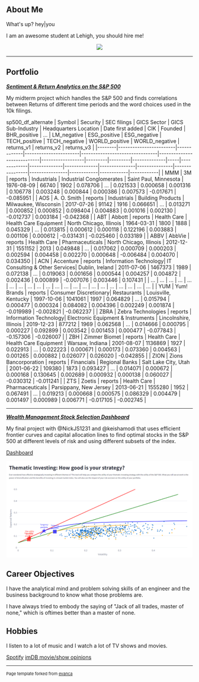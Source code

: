 ## About Me

What's up? hey\|you

I am an awesome student at Lehigh, you should hire me!

<!-- Upload your own photo and change the path -->

<p style="text-align:center;">
  <img class="img-circle" src="https://github.com/donbowen/donbowen.github.io/raw/master/images/logo.png" width="50%">
</p>

---

## Portfolio

<!-- You can link to other websites, PDFs in this repo, and other pages in this repo -->

_**[Sentiment & Return Analytics on the S&P 500](https://github.com/LeDataSciFi/asgn-05-leosc326)**_

My midterm project which handles the S&P 500 and finds correlations between Returns of different time periods and the word choices used in the 10k filings. 

sp500_df_alternate
| Symbol | Security               | SEC filings | GICS Sector           | GICS Sub-Industry              | Headquarters Location      | Date first added | CIK     | Founded | BHR_positive | ... | LM_negative | ESG_positive | ESG_negative | TECH_positive | TECH_negative | WORLD_positive | WORLD_negative | returns_v1 | returns_v2 | returns_v3 |
|--------|------------------------|-------------|-----------------------|--------------------------------|----------------------------|------------------|---------|---------|--------------|-----|-------------|--------------|--------------|---------------|---------------|----------------|----------------|------------|------------|------------|
| MMM    | 3M                     | reports     | Industrials           | Industrial Conglomerates      | Saint Paul, Minnesota     | 1976-08-09       | 66740   | 1902    | 0.078706     | ... | 0.021533    | 0.000658     | 0.001316     | 0.106778      | 0.003248      | 0.000844       | 0.000386       | 0.007573   | -0.017671  | -0.085951  |
| AOS    | A. O. Smith            | reports     | Industrials           | Building Products             | Milwaukee, Wisconsin      | 2017-07-26       | 91142   | 1916    | 0.066651     | ... | 0.013271    | 0.000852     | 0.000852     | 0.098404      | 0.004883      | 0.001016       | 0.002130       | -0.012737  | 0.003184   | -0.042368  |
| ABT    | Abbott                 | reports     | Health Care           | Health Care Equipment         | North Chicago, Illinois   | 1964-03-31       | 1800    | 1888    | 0.045329     | ... | 0.013815    | 0.000612     | 0.000118     | 0.122196      | 0.003883      | 0.001106       | 0.000612       | -0.031431  | -0.025460  | 0.033189   |
| ABBV   | AbbVie                 | reports     | Health Care           | Pharmaceuticals               | North Chicago, Illinois   | 2012-12-31       | 1551152 | 2013    | 0.049848     | ... | 0.017062    | 0.000709     | 0.000203     | 0.002594      | 0.004458      | 0.002270       | 0.000648       | -0.006484  | 0.004070   | 0.034350   |
| ACN    | Accenture              | reports     | Information Technology| IT Consulting & Other Services| Dublin, Ireland           | 2011-07-06       | 1467373 | 1989    | 0.072138     | ... | 0.019063    | 0.001656     | 0.000544     | 0.004257      | 0.004872      | 0.002436       | 0.000899       | -0.007076  | 0.003446   | 0.107431   |
| ...    | ...                    | ...         | ...                   | ...                            | ...                        | ...              | ...     | ...     | ...          | ... | ...         | ...          | ...          | ...           | ...           | ...            | ...            | ...        | ...        | ...        |
| YUM    | Yum! Brands            | reports     | Consumer Discretionary| Restaurants                   | Louisville, Kentucky      | 1997-10-06       | 1041061 | 1997    | 0.064829     | ... | 0.015794    | 0.000477     | 0.000324     | 0.084082      | 0.004396      | 0.002249       | 0.001874       | -0.019989  | -0.002821  | -0.062237  |
| ZBRA   | Zebra Technologies      | reports     | Information Technology| Electronic Equipment & Instruments | Lincolnshire, Illinois  | 2019-12-23       | 877212  | 1969    | 0.062568     | ... | 0.014666    | 0.000795     | 0.000227     | 0.092899      | 0.003542      | 0.001453       | 0.000477       | -0.077843  | -0.157306  | -0.026007  |
| ZBH    | Zimmer Biomet          | reports     | Health Care           | Health Care Equipment         | Warsaw, Indiana           | 2001-08-07       | 1136869 | 1927    | 0.022913     | ... | 0.022223    | 0.000671     | 0.000173     | 0.073360      | 0.004563      | 0.001265       | 0.000882       | 0.026077   | 0.026020   | -0.042855  |
| ZION   | Zions Bancorporation   | reports     | Financials            | Regional Banks                | Salt Lake City, Utah      | 2001-06-22       | 109380  | 1873    | 0.093427     | ... | 0.014071    | 0.000672     | 0.000168     | 0.130645      | 0.002689      | 0.000932       | 0.000138       | 0.060027   | -0.030312  | -0.011241  |
| ZTS    | Zoetis                 | reports     | Health Care           | Pharmaceuticals               | Parsippany, New Jersey    | 2013-06-21       | 1555280 | 1952    | 0.067491     | ... | 0.019213    | 0.000668     | 0.000575     | 0.086329      | 0.004479      | 0.001497       | 0.000989       | 0.006771   | -0.017105  | -0.002745  |



---

_**[Wealth Management Stock Selection Dashboard](https://github.com/NickJS1231/Final-Project)**_

My final project with @NickJS1231 and @keishamodi that uses efficient frontier curves and capital allocation lines to find optimal stocks in the S&P 500 at different levels of risk and using different subsets of the index. 

[Dashboard](https://portfolio-utility-dashboard-nick0keisha0leo.streamlit.app/)

<img src="images/stockdashboard.PNG?raw=true"/>

## Career Objectives

I have the analytical mind and problem solving skills of an engineer and the business background to know what those problems are.

I have always tried to embody the saying of "Jack of all trades, master of none," which is oftimes better than a master of none. 

## Hobbies

I listen to a lot of music and I watch a lot of TV shows and movies. 

[Spotify](https://open.spotify.com/user/littlewapple)
[imDB movie/show opinions](https://www.imdb.com/user/ur106060884/ratings?sort=your_rating,desc&ratingFilter=0&mode=detail&ref_=undefined&lastPosition=0)

---
<p style="font-size:11px">Page template forked from <a href="https://github.com/evanca/quick-portfolio">evanca</a></p>
<!-- Remove above link if you don't want to attibute -->
